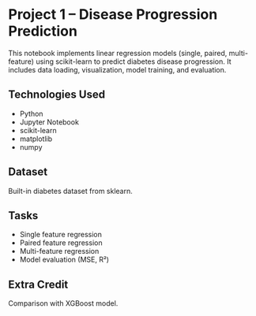 # Project 1 – Disease Progression Prediction

This notebook implements linear regression models (single, paired, multi-feature) using scikit-learn to predict diabetes disease progression. It includes data loading, visualization, model training, and evaluation.

## Technologies Used
- Python
- Jupyter Notebook
- scikit-learn
- matplotlib
- numpy

## Dataset
Built-in diabetes dataset from sklearn.

## Tasks
- Single feature regression
- Paired feature regression
- Multi-feature regression
- Model evaluation (MSE, R²)

## Extra Credit
Comparison with XGBoost model.

